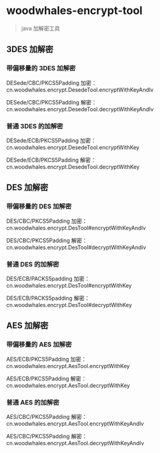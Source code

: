 # woodwhales-encrypt-tool

> java 加解密工具

## 3DES 加解密

### 带偏移量的 3DES 加解密

DESede/CBC/PKCS5Padding 加密：cn.woodwhales.encrypt.DesedeTool.encryptWithKeyAndIv

DESede/CBC/PKCS5Padding 解密：cn.woodwhales.encrypt.DesedeTool.decryptWithKeyAndIv

### 普通 3DES 的加解密

DESede/ECB/PKCS5Padding 加密：cn.woodwhales.encrypt.DesedeTool.encryptWithKey

DESede/ECB/PKCS5Padding 解密：cn.woodwhales.encrypt.DesedeTool.decryptWithKey

## DES 加解密

### 带偏移量的 DES 加解密

DES/CBC/PKCS5Padding 加密：cn.woodwhales.encrypt.DesTool#encryptWithKeyAndIv

DES/CBC/PKCS5Padding 解密：cn.woodwhales.encrypt.DesTool#decryptWithKeyAndIv

### 普通 DES 的加解密

DES/ECB/PACKS5padding 加密：cn.woodwhales.encrypt.DesTool#encryptWithKey

DES/ECB/PACKS5padding 解密：cn.woodwhales.encrypt.DesTool#decryptWithKey

## AES 加解密

### 带偏移量的 AES 加解密

AES/ECB/PKCS5Padding 加密：cn.woodwhales.encrypt.AesTool.encryptWithKey

AES/ECB/PKCS5Padding 解密：cn.woodwhales.encrypt.AesTool.decryptWithKey

### 普通 AES 的加解密

AES/CBC/PKCS5Padding 解密：cn.woodwhales.encrypt.AesTool.encryptWithKeyAndIv

AES/CBC/PKCS5Padding 解密：cn.woodwhales.encrypt.AesTool.decryptWithKeyAndIv

